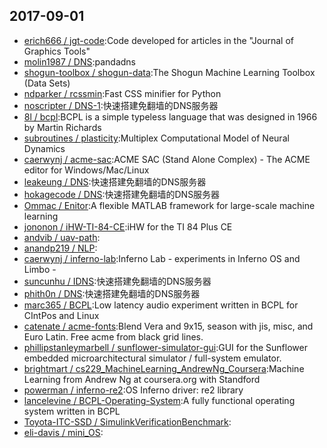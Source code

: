 ## 2017-09-01

* [erich666 / jgt-code](https://github.com/erich666/jgt-code):Code developed for articles in the "Journal of Graphics Tools"
* [molin1987 / DNS](https://github.com/molin1987/DNS):pandadns
* [shogun-toolbox / shogun-data](https://github.com/shogun-toolbox/shogun-data):The Shogun Machine Learning Toolbox (Data Sets)
* [ndparker / rcssmin](https://github.com/ndparker/rcssmin):Fast CSS minifier for Python
* [noscripter / DNS-1](https://github.com/noscripter/DNS-1):快速搭建免翻墙的DNS服务器
* [8l / bcpl](https://github.com/8l/bcpl):BCPL is a simple typeless language that was designed in 1966 by Martin Richards
* [subroutines / plasticity](https://github.com/subroutines/plasticity):Multiplex Computational Model of Neural Dynamics
* [caerwynj / acme-sac](https://github.com/caerwynj/acme-sac):ACME SAC (Stand Alone Complex) - The ACME editor for Windows/Mac/Linux
* [leakeung / DNS](https://github.com/leakeung/DNS):快速搭建免翻墙的DNS服务器
* [hokagecode / DNS](https://github.com/hokagecode/DNS):快速搭建免翻墙的DNS服务器
* [Ommac / Enitor](https://github.com/Ommac/Enitor):A flexible MATLAB framework for large-scale machine learning
* [jononon / iHW-TI-84-CE](https://github.com/jononon/iHW-TI-84-CE):iHW for the TI 84 Plus CE
* [andvib / uav-path](https://github.com/andvib/uav-path):
* [anandp219 / NLP](https://github.com/anandp219/NLP):
* [caerwynj / inferno-lab](https://github.com/caerwynj/inferno-lab):Inferno Lab - experiments in Inferno OS and Limbo -
* [suncunhu / IDNS](https://github.com/suncunhu/IDNS):快速搭建免翻墙的DNS服务器
* [phith0n / DNS](https://github.com/phith0n/DNS):快速搭建免翻墙的DNS服务器
* [marc365 / BCPL](https://github.com/marc365/BCPL):Low latency audio experiment written in BCPL for CIntPos and Linux
* [catenate / acme-fonts](https://github.com/catenate/acme-fonts):Blend Vera and 9x15, season with jis, misc, and Euro Latin. Free acme from black grid lines.
* [phillipstanleymarbell / sunflower-simulator-gui](https://github.com/phillipstanleymarbell/sunflower-simulator-gui):GUI for the Sunflower embedded microarchitectural simulator / full-system emulator.
* [brightmart / cs229_MachineLearning_AndrewNg_Coursera](https://github.com/brightmart/cs229_MachineLearning_AndrewNg_Coursera):Machine Learning from Andrew Ng at coursera.org with Standford
* [powerman / inferno-re2](https://github.com/powerman/inferno-re2):OS Inferno driver: re2 library
* [lancelevine / BCPL-Operating-System](https://github.com/lancelevine/BCPL-Operating-System):A fully functional operating system written in BCPL
* [Toyota-ITC-SSD / SimulinkVerificationBenchmark](https://github.com/Toyota-ITC-SSD/SimulinkVerificationBenchmark):
* [eli-davis / mini_OS](https://github.com/eli-davis/mini_OS):
